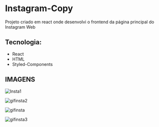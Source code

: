 # Instagram-Copy
Projeto criado em react onde desenvolvi o frontend da página principal do Instagram Web

 
## Tecnologia: <br>
- React <br>
- HTML<br>
- Styled-Components

## IMAGENS
![Insta1](https://user-images.githubusercontent.com/56945282/84439400-09bcd780-ac30-11ea-85b0-983300bf33af.png)


![gifinsta2](https://user-images.githubusercontent.com/56945282/84439490-3670ef00-ac30-11ea-8824-2f2cbe5c4e25.gif)


![gifinsta](https://user-images.githubusercontent.com/56945282/84439521-4983bf00-ac30-11ea-9d66-aaa7c60dc680.gif)


![gifinsta3](https://user-images.githubusercontent.com/56945282/84439843-df1f4e80-ac30-11ea-8b2b-6998e22d74ee.gif)
